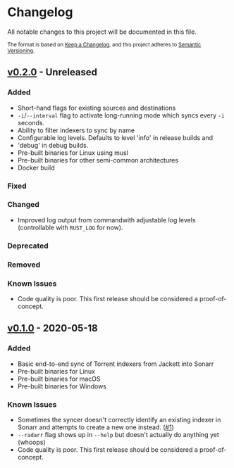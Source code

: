 # Changelog

All notable changes to this project will be documented in this file.

<small>

The format is based on [Keep a Changelog](https://keepachangelog.com/en/1.0.0/),
and this project adheres to [Semantic Versioning](https://semver.org/spec/v2.0.0.html).

</small>

## [v0.2.0] - Unreleased

### Added

- Short-hand flags for existing sources and destinations
- `-i`/`--interval` flag to activate long-running mode which syncs every `-i`
  seconds.
- Ability to filter indexers to sync by name
- Configurable log levels. Defaults to level 'info' in release builds and
- 'debug' in debug builds.
- Pre-built binaries for Linux using musl
- Pre-built binaries for other semi-common architectures
- Docker build

### Fixed

### Changed

- Improved log output from commandwith adjustable log levels (controllable with
  `RUST_LOG` for now).

### Deprecated

### Removed

### Known Issues

- Code quality is poor. This first release should be considered a proof-of-concept.

## [v0.1.0] - 2020-05-18

### Added

- Basic end-to-end sync of Torrent indexers from Jackett into Sonarr
- Pre-built binaries for Linux
- Pre-built binaries for macOS
- Pre-built binaries for Windows

### Known Issues

- Sometimes the syncer doesn't correctly identify an existing indexer in
  Sonarr and attempts to create a new one instead.
  ([#1](https://github.com/bjeanes/indexer-sync/issues/1))
- `--radarr` flag shows up in `--help` but doesn't actually do anything yet (whoops)
- Code quality is poor. This first release should be considered a proof-of-concept.

[v0.2.0]: https://github.com/bjeanes/indexer-sync/compare/v0.1.0..HEAD
[v0.1.0]: https://github.com/bjeanes/indexer-sync/tree/v0.1.0

